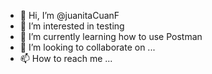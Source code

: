 - 👋 Hi, I’m @juanitaCuanF
- 👀 I’m interested in testing
- 🌱 I’m currently learning how to use Postman
- 💞️ I’m looking to collaborate on ...
- 📫 How to reach me ...

<!---
juanitaCuanF/juanitaCuanF is a ✨ special ✨ repository because its `README.md` (this file) appears on your GitHub profile.
You can click the Preview link to take a look at your changes.
--->
